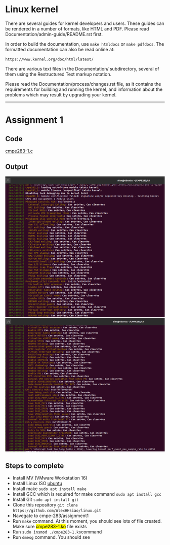 Linux kernel
============

There are several guides for kernel developers and users. These guides can
be rendered in a number of formats, like HTML and PDF. Please read
Documentation/admin-guide/README.rst first.

In order to build the documentation, use ``make htmldocs`` or
``make pdfdocs``.  The formatted documentation can also be read online at:

    https://www.kernel.org/doc/html/latest/

There are various text files in the Documentation/ subdirectory,
several of them using the Restructured Text markup notation.

Please read the Documentation/process/changes.rst file, as it contains the
requirements for building and running the kernel, and information about
the problems which may result by upgrading your kernel.

---

# Assignment 1

## Code
[cmpe283-1.c](/cmpe-283/assignment1/cmpe283-1.c)

## Output
![output1](/cmpe-283/assignment1/1.png)
![output2](/cmpe-283/assignment1/2.png)

## Steps to complete
* Install MV (VMware Workstation 16)
* Install Linux ISO [ubuntu](https://ubuntu.com/download/desktop)
* Install make `sudo apt install make`
* Install GCC which is required for make command `sudo apt install gcc`
* Install Git `sudo apt install git`
* Clone this repository `git clone https://github.com/AlexHHsiao/linux.git`
* Navegate to cmpe-283/assignment1
* Run `make` command. At this moment, you should see lots of file created. Make sure <mark>cmpe283-1.ko</mark> file exists
* Run `sudo insmod ./cmpe283-1.ko`command
* Run `dmesg` command. You should see  
